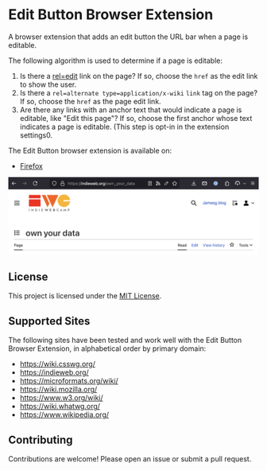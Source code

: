 # Edit Button Browser Extension

A browser extension that adds an edit button the URL bar when a page is editable.

The following algorithm is used to determine if a page is editable:

1. Is there a [rel=edit](microformats.org/wiki/rel-edit) link on the page? If so, choose the `href` as the edit link to show the user.
2. Is there a `rel=alternate type=application/x-wiki` `link` tag on the page? If so, choose the `href` as the page edit link.
3. Are there any links with an anchor text that would indicate a page is editable, like "Edit this page"? If so, choose the first anchor whose text indicates a page is editable. (This step is opt-in in the extension settings0.
  
The Edit Button browser extension is available on:

- [Firefox](https://addons.mozilla.org/en-US/firefox/addon/edit-button-rel/)

![A screenshot showing an edit button in the URL bar of a page on the IndieWeb wiki](./screenshot.png)

## License

This project is licensed under the [MIT License](LICENSE).

## Supported Sites

The following sites have been tested and work well with the Edit Button Browser Extension, in alphabetical order by primary domain:
* https://wiki.csswg.org/
* https://indieweb.org/
* https://microformats.org/wiki/
* https://wiki.mozilla.org/
* https://www.w3.org/wiki/
* https://wiki.whatwg.org/
* https://www.wikipedia.org/

## Contributing

Contributions are welcome! Please open an issue or submit a pull request.
